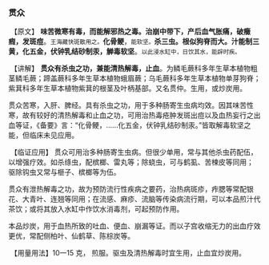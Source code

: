 ### 贯众

​         【原文】   **味苦微寒有毒，而能解邪热之毒。治崩中带下，产后血气胀痛，破癥瘕，发斑痘**。<small>王海藏快斑散用之。</small>**化骨鲠**，<small>能软坚。</small>**杀三虫。根似狗脊而大。汁能制三黄，化五金，伏钟乳结砂制汞，觯毒软坚**。<small>以此浸水缸中，日饮其水，能辟时疾。</small>

​      【讲解】    **贯众有杀虫之功，兼能清热解毒，止血**。为鳞毛蕨科多年生草本植物粗茎鳞毛蕨；蹄盖蕨科多年生草本植物蛾眉蕨；乌毛蕨科多年生草本植物单芽狗脊；紫萁科多年生草本植物紫萁的根茎及叶柄基部。又名贯仲。生用，或炒炭用。

​        贯众苦寒，入肝、脾经。具有杀虫之功，用于多种肠寄生虫病均效。因其味苦性寒，故有较好的清热解毒和止血之功，可用治热毒疮肿发斑出痘以及血热妄行之出血等证，《备要》言：“化骨鲠，……化五金，伏钟乳结砂制汞。”皆取解毒软坚之能，但临床未见应用。

​     【临证应用】     贯众可用治多种肠寄生虫病。但很少单用，常与其他杀虫药配伍，以增强疗效。如杀绦虫，配槟榔、雷丸等；除蛲虫，可与鹤虱、苦楝皮等同用； 驱除钩虫又常与榧子、槟榔等为伍。

​      贯众有泄热解毒之功，故为预防流行性疾病之要药，治热病斑疹，痄腮等常配银花、大青叶、连翘等同用；在流感、麻疹、流脑等传染病流行期，可以本品煎汁代茶饮；或将其放入水缸中作饮水消毒剂，可起预防作用。

​      本品炒炭，用于血热所致的吐血、便血、崩漏等证。而以子宫收缩无力的出血疗效更优，常配侧柏叶、仙鹤草、陈棕炭等。

​     【用量用法】10一15 克， 煎服。驱虫及清热解毒时宜生用，止血宜炒炭用。
